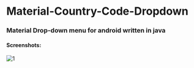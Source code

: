 # Material-Country-Code-Dropdown

### Material Drop-down menu for android written in java

#### Screenshots:

![1][1]

[1]: https://mrwhoknows.com/1.png
